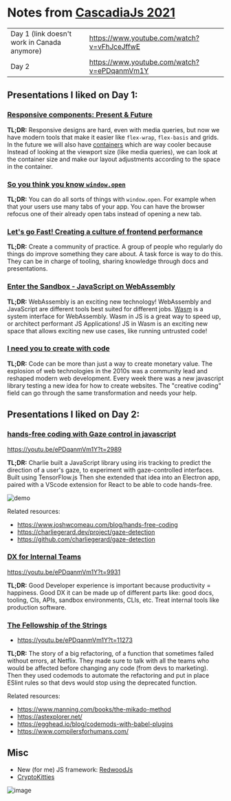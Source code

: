 # Notes from [CascadiaJs 2021](https://2021.cascadiajs.com/)

| | |
--|--
Day 1 (link doesn't work in Canada anymore) | https://www.youtube.com/watch?v=vFhJceJffwE
Day 2 | https://www.youtube.com/watch?v=ePDqanmVm1Y

## Presentations I liked on Day 1:

### [Responsive components: Present & Future](https://jdsteinbach.com/responsive-components/#/6)

**TL;DR:**  Responsive designs are hard, even with media queries, 
but now we have modern tools that make it easier like `flex-wrap`, `flex-basis` and grids. 
In the future we will also have [containers](https://developer.mozilla.org/en-US/docs/Web/CSS/CSS_Container_Queries) 
which are way cooler because  Instead of looking at the viewport size (like media queries), 
we can look at the container size and make our layout adjustments according to the space in the container. 

### [So you think you know `window.open`](https://cascadiajs-window-open.netlify.app/act-i)

**TL;DR:** You can do all sorts of things with `window.open`. 
For example when that your users use many tabs of your app. 
You can have the browser refocus one of their already open tabs instead of opening a new tab.

### [Let's go Fast! Creating a culture of frontend performance](https://speakerdeck.com/andrewhao/cascadiajs-2021-creating-a-culture-of-frontend-performance)

**TL;DR:**  Create a community of practice. A group of people who regularly do things do improve something they care about.
A task force is way to do this. They can be in charge of tooling, sharing knowledge through docs and presentations.

### [Enter the Sandbox - JavaScript on WebAssembly](https://drive.google.com/file/d/13XdyUEkQ5Z_G2ead7_aMsHTzUHbsLWc-/view)

**TL;DR:** WebAssembly is an exciting new technology!
WebAssembly and JavaScript are different tools best suited for different jobs.
[Wasm](https://wasi.dev/) is a system interface for WebAssembly.
Wasm in JS is a great way to speed up, or architect performant JS Applications!
JS in Wasm is an exciting new space that allows exciting new use cases, like running untrusted code!


### [I need you to create with code](https://github.com/romellogoodman/library/blob/main/slides/I%20Need%20You%20to%20Create%20with%20Code.pdf)

**TL;DR:** Code can be more than just a way to create monetary value. 
The explosion of web technologies in the 2010s was a community lead and reshaped modern web development.
Every week there was a new javascript library testing a new idea for how to create websites.
The "creative coding" field can go through the same transformation and needs your help.

## Presentations I liked on Day 2:

### [hands-free coding with Gaze control in javascript](https://docs.google.com/presentation/d/1x9PKw_LRGUQQQjPcaUFPUZkZtdd-Sr4r8kkmzbIoiZs/edit#slide=id.p)
https://youtu.be/ePDqanmVm1Y?t=2989

**TL;DR:** Charlie built a JavaScript library using iris tracking to predict the direction of a user's gaze, 
to experiment with gaze-controlled interfaces. Built using TensorFlow.js
Then she extended that idea into an Electron app, paired with a VScode extension for React to be able to code hands-free.

![demo](https://github.com/charliegerard/gaze-detection/blob/main/gaze-demo.gif)

Related resources:
* https://www.joshwcomeau.com/blog/hands-free-coding
* https://charliegerard.dev/project/gaze-detection
* https://github.com/charliegerard/gaze-detection

### [DX for Internal Teams](https://github.com/brleinad/cascadiajs2021-notes/files/7486557/DX_for_Internal_Teams_-_Ian_Sutherland_CascadiaJS_2021.pdf)
https://youtu.be/ePDqanmVm1Y?t=9931

**TL;DR:** Good Developer experience is important because productivity = happiness.
Good DX it can be made up of different parts like: good docs, tooling, CIs, APIs, sandbox environments, CLIs, etc.
Treat internal tools like production software.

### [The Fellowship of the Strings](https://www.betaorbust.com/presentations/The_Fellowship_of_the_String__Jacques_Favreau__CascadiaJS2021.pdf)
* https://youtu.be/ePDqanmVm1Y?t=11273

**TL;DR:**  The story of a big refactoring, of a function that sometimes failed without errors, at Netflix.
They made sure to talk with all the teams who would be affected before changing any code (from devs to marketing).
Then they used codemods to automate the refactoring and put in place ESlint rules so that devs would stop using 
the deprecated function.

Related resources:
* https://www.manning.com/books/the-mikado-method
* https://astexplorer.net/
* https://egghead.io/blog/codemods-with-babel-plugins	
* https://www.compilersforhumans.com/


## Misc
* New (for me) JS framework: [RedwoodJs](https://redwoodjs.com/)
* [CryptoKitties](https://www.cryptokitties.co/)

![image](https://user-images.githubusercontent.com/12233785/140425112-9dcc7d60-e330-42d1-83cb-9ccd88615f48.png)

